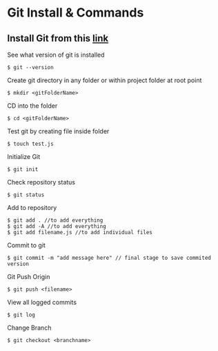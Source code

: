 # Git Install & Commands


## Install Git from this [link](https://git-scm.com/)


See what version of git is installed



```git
$ git --version 
```


Create git directory in any folder or within project folder at root point



```git
$ mkdir <gitFolderName>
```


CD into the folder



```git
$ cd <gitFolderName>
```


Test git by creating file inside folder



```git
$ touch test.js
```


Initialize Git



```git
$ git init
```


Check repository status



```git
$ git status
```


Add to repository



```git
$ git add . //to add everything
$ git add -A //to add everything
$ git add filename.js //to add individual files
```


Commit to git



```git
$ git commit -m "add message here" // final stage to save commited version
```
Git Push Origin

```git
$ git push <filename>
```
View all logged commits

```git
$ git log 
```
Change Branch

```git
$ git checkout <branchname> 
```
